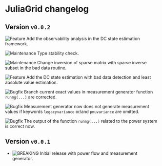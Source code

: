 # JuliaGrid changelog

## Version `v0.0.2`

![Feature][badge-feature] Add the observability analysis in the DC state estimation framework.

![Maintenance][badge-maintenance-yes] Type stability check.

![Maintenance][badge-maintenance-no] Change inversion of sparse matrix with sparse inverse subset in the bad data routine.

![Feature][badge-feature] Add the DC state estimation with bad data detection and least absolute value estimation.

![Bugfix][badge-bugfix] Branch current exact values in measurement generator function `runmg(...)` are corrected.

![Bugfix][badge-bugfix] Measurement generator now does not generate measurement values if keywords `legacyvariance` or/and `pmuvariance` are omitted.

![Bugfix][badge-bugfix] The output of the function `runmg(...)` related to the power system is correct now.


## Version `v0.0.1`

* ![BREAKING][badge-breaking] Initial release with power flow and measurement generator.


[badge-feature]: https://img.shields.io/badge/feature-green.svg
[badge-breaking]: https://img.shields.io/badge/BREAKING-red.svg
[badge-bugfix]: https://img.shields.io/badge/bugfix-purple.svg
[badge-maintenance-no]: https://img.shields.io/badge/Maintained%3F-no-red.svg
[badge-maintenance-yes]: https://img.shields.io/badge/Maintained%3F-yes-green.svg
